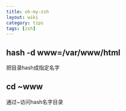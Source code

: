 ```yaml
---
title: oh-my-zsh
layout: wiki
category: tips
tags: [zsh]
---
```


## hash -d www=/var/www/html

把目录hash成指定名字

## cd ~www

通过~访问hash名字目录
